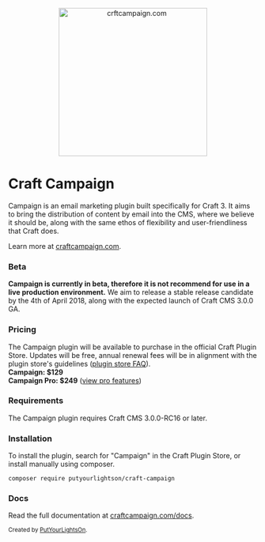 <p align="center">
   <a href="https://craftcampaign.com/" target="_blank">
     <img width="300" src="https://craftcampaign.com/interface/images/logo.svg" alt="crftcampaign.com">
   </a>
</p>

# Craft Campaign

Campaign is an email marketing plugin built specifically for Craft 3. It aims to bring the distribution of content by email into the CMS, where we believe it should be, along with the same ethos of flexibility and user-friendliness that Craft does. 

Learn more at [craftcampaign.com](https://craftcampaign.com).

### Beta
**Campaign is currently in beta, therefore it is not recommend for use in a live production environment.** We aim to release a stable release candidate by the 4th of April 2018, along with the expected launch of Craft CMS 3.0.0 GA.

### Pricing
The Campaign plugin will be available to purchase in the official Craft Plugin Store. Updates will be free, annual renewal fees will be in alignment with the plugin store's guidelines ([plugin store FAQ](https://github.com/craftcms/cms/wiki/Plugin-Store-FAQ)).  
**Campaign: $129**  
**Campaign Pro: $249** ([view pro features](https://craftcampaign.com/docs/pro-features))
### Requirements
The Campaign plugin requires Craft CMS 3.0.0-RC16 or later.

### Installation
To install the plugin, search for "Campaign" in the Craft Plugin Store, or install manually using composer.

    composer require putyourlightson/craft-campaign

### Docs
Read the full documentation at [craftcampaign.com/docs](https://craftcampaign.com/docs).
  
<small>Created by [PutYourLightsOn](https://www.putyourlightson.net/).</small>
